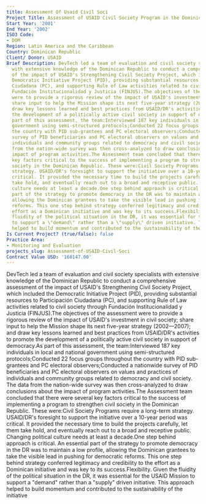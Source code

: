 ```yaml
---
title: Assessment Of Usaid Civil Soci
Project Title: Assessment of USAID Civil Society Program in the Dominican Republic
Start Year: '2001'
End Year: '2002'
ISO3 Code:
- DOM
Region: Latin America and the Caribbean
Country: Dominican Republic
Client/ Donor: USAID
Brief Description: DevTech led a team of evaluation and civil society specialists
  with extensive knowledge of the Dominican Republic to conduct a comprehensive assessment
  of the impact of USAID's Strengthening Civil Society Project, which included the
  Democratic Initiative Project (PID), providing substantial resources to Participación
  Ciudadana (PC), and supporting Rule of Law activities related to civil society through
  Fundación Institucionalidad y Justicia (FINJUS).The objectives of the assessment
  were to provide a rigorous review of the impact of USAID's investment in civil society;
  share input to help the Mission shape its next five-year strategy (2002—2007); and
  draw key lessons learned and best practices from USAID/DR's activities to promote
  the development of a politically active civil society in support of democracy.As
  part of this assessment, the team:Interviewed 187 key individuals in local and national
  government using semi-structured protocols;Conducted 22 focus groups throughout
  the country with PID sub-grantees and PC electoral observers;Conducted a nationwide
  survey of PID beneficiaries and PC electoral observers on values and practices of
  individuals and community groups related to democracy and civil society. The data
  from the nation-wide survey was then cross-analyzed to draw conclusions about the
  impact of program activities.The Assessment team concluded that there were several
  key factors critical to the success of implementing a program to strengthen civil
  society in the Dominican Republic. These were:Civil Society Programs require a long-term
  strategy. USAID/DR's foresight to support the initiative over a 10-year period was
  critical. It provided the necessary time to build the projects carefully, let them
  take hold, and eventually reach out to a broad and receptive public. Changing political
  culture needs at least a decade.One step behind approach is critical. An essential
  part of the strategy to promote democracy in the DR was to maintain a low profile,
  allowing the Dominican grantees to take the visible lead in pushing for democratic
  reforms. This one step behind strategy conferred legitimacy and credibility to the
  effort as a Dominican initiative and was key to its success.Flexibility. Given the
  fluidity of the political situation in the DR, it was essential for the USAID Mission
  to support a \"demand\" rather than a \"supply\" driven initiative. This approach
  helped to build momentum and contributed to the sustainability of the initiative
Is Current Project? (true/false): false
Practice Area:
- Monitoring and Evaluation
projects_slug: Assessment-of-USAID-Civil-Soci
Contract Value USD: '168147.00'
---
```


DevTech led a team of evaluation and civil society specialists with extensive knowledge of the Dominican Republic to conduct a comprehensive assessment of the impact of USAID's Strengthening Civil Society Project, which included the Democratic Initiative Project (PID), providing substantial resources to Participación Ciudadana (PC), and supporting Rule of Law activities related to civil society through Fundación Institucionalidad y Justicia (FINJUS).The objectives of the assessment were to provide a rigorous review of the impact of USAID's investment in civil society; share input to help the Mission shape its next five-year strategy (2002—2007); and draw key lessons learned and best practices from USAID/DR's activities to promote the development of a politically active civil society in support of democracy.As part of this assessment, the team:Interviewed 187 key individuals in local and national government using semi-structured protocols;Conducted 22 focus groups throughout the country with PID sub-grantees and PC electoral observers;Conducted a nationwide survey of PID beneficiaries and PC electoral observers on values and practices of individuals and community groups related to democracy and civil society. The data from the nation-wide survey was then cross-analyzed to draw conclusions about the impact of program activities.The Assessment team concluded that there were several key factors critical to the success of implementing a program to strengthen civil society in the Dominican Republic. These were:Civil Society Programs require a long-term strategy. USAID/DR's foresight to support the initiative over a 10-year period was critical. It provided the necessary time to build the projects carefully, let them take hold, and eventually reach out to a broad and receptive public. Changing political culture needs at least a decade.One step behind approach is critical. An essential part of the strategy to promote democracy in the DR was to maintain a low profile, allowing the Dominican grantees to take the visible lead in pushing for democratic reforms. This one step behind strategy conferred legitimacy and credibility to the effort as a Dominican initiative and was key to its success.Flexibility. Given the fluidity of the political situation in the DR, it was essential for the USAID Mission to support a \"demand\" rather than a \"supply\" driven initiative. This approach helped to build momentum and contributed to the sustainability of the initiative